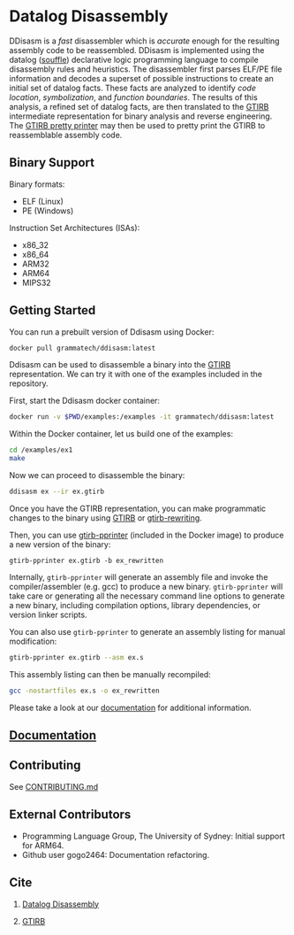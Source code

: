 Datalog Disassembly
===================

DDisasm is a *fast* disassembler which is *accurate* enough for the
resulting assembly code to be reassembled.  DDisasm is implemented
using the datalog ([souffle](https://github.com/souffle-lang/souffle))
declarative logic programming language to compile disassembly rules
and heuristics.  The disassembler first parses ELF/PE file information
and decodes a superset of possible instructions to create an initial
set of datalog facts.  These facts are analyzed to identify *code
location*, *symbolization*, and *function boundaries*.  The results of
this analysis, a refined set of datalog facts, are then translated to
the [GTIRB](https://github.com/grammatech/gtirb) intermediate
representation for binary analysis and reverse engineering.  The
[GTIRB pretty printer](https://github.com/grammatech/gtirb-pprinter)
may then be used to pretty print the GTIRB to reassemblable assembly
code.

## Binary Support

Binary formats:

 - ELF (Linux)
 - PE  (Windows)

Instruction Set Architectures (ISAs):

-  x86_32
-  x86_64
-  ARM32
-  ARM64
-  MIPS32

## Getting Started

You can run a prebuilt version of Ddisasm using Docker:

```bash
docker pull grammatech/ddisasm:latest
```

Ddisasm can be used to disassemble a binary into the [GTIRB](https://github.com/grammatech/gtirb) representation.
We can try it with one of the examples included in the repository.

First, start the Ddisasm docker container:
```bash
docker run -v $PWD/examples:/examples -it grammatech/ddisasm:latest
```

Within the Docker container, let us build one of the examples:

```bash
cd /examples/ex1
make
```

Now we can proceed to disassemble the binary:

```bash
ddisasm ex --ir ex.gtirb
```

Once you have the GTIRB representation, you can make programmatic changes to the
binary using [GTIRB](https://github.com/grammatech/gtirb) or [gtirb-rewriting](https://github.com/grammatech/gtirb-rewriting).

Then, you can use [gtirb-pprinter](https://github.com/grammatech/gtirb-pprinter) (included in the Docker image) to produce
a new version of the binary:

```
gtirb-pprinter ex.gtirb -b ex_rewritten
```

Internally, `gtirb-pprinter` will generate an assembly file and invoke the compiler/assembler (e.g. gcc)
to produce a new binary. `gtirb-pprinter` will take care or generating all the necessary command line
options to generate a new binary, including compilation options, library dependencies, or version linker scripts.

You can also use `gtirb-pprinter` to generate an assembly listing for manual modification:
```bash
gtirb-pprinter ex.gtirb --asm ex.s
```

This assembly listing can then be manually recompiled:
```bash
gcc -nostartfiles ex.s -o ex_rewritten
```

Please take a look at our [documentation](https://grammatech.github.io/ddisasm/) for additional information.

## [Documentation](https://grammatech.github.io/ddisasm/)

## Contributing

See [CONTRIBUTING.md](CONTRIBUTING.md)

## External Contributors

 * Programming Language Group, The University of Sydney: Initial support for ARM64.
 * Github user gogo2464: Documentation refactoring.

## Cite

1. [Datalog Disassembly](https://www.usenix.org/conference/usenixsecurity20/presentation/flores-montoya)

2. [GTIRB](https://arxiv.org/abs/1907.02859)
